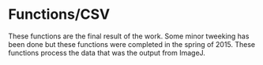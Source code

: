 # Functions/CSV

These functions are the final result of the work. Some minor tweeking has been done but these functions were completed in the spring of 2015. These functions process the data that was the output from ImageJ.
